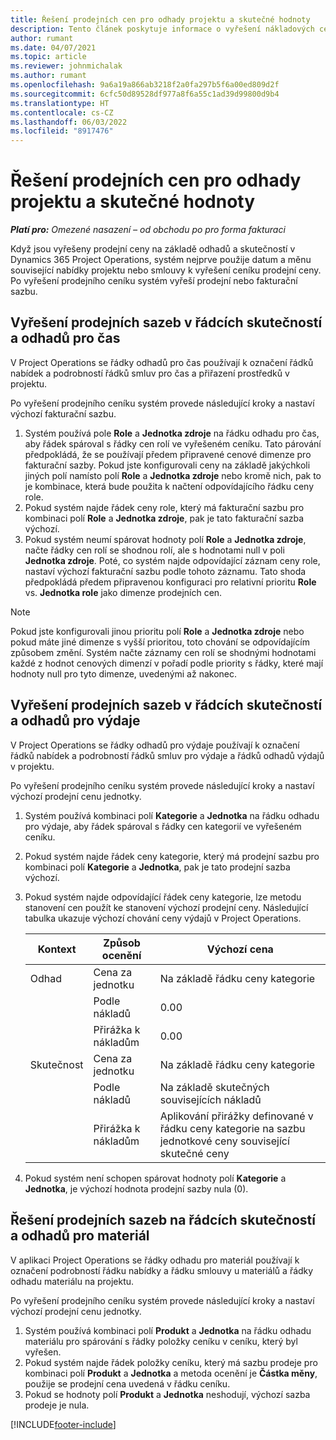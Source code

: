 ```yaml
---
title: Řešení prodejních cen pro odhady projektu a skutečné hodnoty
description: Tento článek poskytuje informace o vyřešení nákladových cen u projektových odhadů a skutečných hodnot.
author: rumant
ms.date: 04/07/2021
ms.topic: article
ms.reviewer: johnmichalak
ms.author: rumant
ms.openlocfilehash: 9a6a19a866ab3218f2a0fa297b5f6a00ed809d2f
ms.sourcegitcommit: 6cfc50d89528df977a8f6a55c1ad39d99800d9b4
ms.translationtype: HT
ms.contentlocale: cs-CZ
ms.lasthandoff: 06/03/2022
ms.locfileid: "8917476"
---
```

# <a name="resolve-sales-prices-for-project-estimates-and-actuals"></a>Řešení prodejních cen pro odhady projektu a skutečné hodnoty

_**Platí pro:** Omezené nasazení – od obchodu po pro forma fakturaci_

Když jsou vyřešeny prodejní ceny na základě odhadů a skutečností v Dynamics 365 Project Operations, systém nejprve použije datum a měnu související nabídky projektu nebo smlouvy k vyřešení ceníku prodejní ceny. Po vyřešení prodejního ceníku systém vyřeší prodejní nebo fakturační sazbu.

## <a name="resolve-sales-rates-on-actual-and-estimate-lines-for-time"></a>Vyřešení prodejních sazeb v řádcích skutečností a odhadů pro čas

V Project Operations se řádky odhadů pro čas používají k označení řádků nabídek a podrobností řádků smluv pro čas a přiřazení prostředků v projektu.

Po vyřešení prodejního ceníku systém provede následující kroky a nastaví výchozí fakturační sazbu.

1. Systém používá pole **Role** a **Jednotka zdroje** na řádku odhadu pro čas, aby řádek spároval s řádky cen rolí ve vyřešeném ceníku. Tato párování předpokládá, že se používají předem připravené cenové dimenze pro fakturační sazby. Pokud jste konfigurovali ceny na základě jakýchkoli jiných polí namísto polí **Role** a **Jednotka zdroje** nebo kromě nich, pak to je kombinace, která bude použita k načtení odpovídajícího řádku ceny role.
2. Pokud systém najde řádek ceny role, který má fakturační sazbu pro kombinaci polí **Role** a **Jednotka zdroje**, pak je tato fakturační sazba výchozí.
3. Pokud systém neumí spárovat hodnoty polí **Role** a **Jednotka zdroje**, načte řádky cen rolí se shodnou rolí, ale s hodnotami null v poli **Jednotka zdroje**. Poté, co systém najde odpovídající záznam ceny role, nastaví výchozí fakturační sazbu podle tohoto záznamu. Tato shoda předpokládá předem připravenou konfiguraci pro relativní prioritu **Role** vs. **Jednotka role** jako dimenze prodejních cen.

> [!NOTE]
> Pokud jste konfigurovali jinou prioritu polí **Role** a **Jednotka zdroje** nebo pokud máte jiné dimenze s vyšší prioritou, toto chování se odpovídajícím způsobem změní. Systém načte záznamy cen rolí se shodnými hodnotami každé z hodnot cenových dimenzí v pořadí podle priority s řádky, které mají hodnoty null pro tyto dimenze, uvedenými až nakonec.

## <a name="resolve-sales-rates-on-actual-and-estimate-lines-for-expense"></a>Vyřešení prodejních sazeb v řádcích skutečností a odhadů pro výdaje

V Project Operations se řádky odhadů pro výdaje používají k označení řádků nabídek a podrobností řádků smluv pro výdaje a řádků odhadů výdajů v projektu.

Po vyřešení prodejního ceníku systém provede následující kroky a nastaví výchozí prodejní cenu jednotky.

1. Systém používá kombinaci polí **Kategorie** a **Jednotka** na řádku odhadu pro výdaje, aby řádek spároval s řádky cen kategorií ve vyřešeném ceníku.
2. Pokud systém najde řádek ceny kategorie, který má prodejní sazbu pro kombinaci polí **Kategorie** a **Jednotka**, pak je tato prodejní sazba výchozí.
3. Pokud systém najde odpovídající řádek ceny kategorie, lze metodu stanovení cen použít ke stanovení výchozí prodejní ceny. Následující tabulka ukazuje výchozí chování ceny výdajů v Project Operations.

    | Kontext | Způsob ocenění | Výchozí cena |
    | --- | --- | --- |
    | Odhad | Cena za jednotku | Na základě řádku ceny kategorie |
    | &nbsp; | Podle nákladů | 0.00 |
    | &nbsp; | Přirážka k nákladům | 0.00 |
    | Skutečnost | Cena za jednotku | Na základě řádku ceny kategorie |
    | &nbsp; | Podle nákladů | Na základě skutečných souvisejících nákladů |
    | &nbsp; | Přirážka k nákladům | Aplikování přirážky definované v řádku ceny kategorie na sazbu jednotkové ceny související skutečné ceny |

4. Pokud systém není schopen spárovat hodnoty polí **Kategorie** a **Jednotka**, je výchozí hodnota prodejní sazby nula (0).

## <a name="resolving-sales-rates-on-actual-and-estimate-lines-for-material"></a>Řešení prodejních sazeb na řádcích skutečností a odhadů pro materiál

V aplikaci Project Operations se řádky odhadu pro materiál používají k označení podrobností řádku nabídky a řádku smlouvy u materiálů a řádky odhadu materiálu na projektu.

Po vyřešení prodejního ceníku systém provede následující kroky a nastaví výchozí prodejní cenu jednotky.

1. Systém používá kombinaci polí **Produkt** a **Jednotka** na řádku odhadu materiálu pro spárování s řádky položky ceníku v ceníku, který byl vyřešen.
2. Pokud systém najde řádek položky ceníku, který má sazbu prodeje pro kombinaci polí **Produkt** a **Jednotka** a metoda ocenění je **Částka měny**, použije se prodejní cena uvedená v řádku ceníku.
3. Pokud se hodnoty polí **Produkt** a **Jednotka** neshodují, výchozí sazba prodeje je nula.

[!INCLUDE[footer-include](../../includes/footer-banner.md)]
